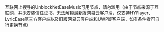 互联网上搜寻的UnblockNetEaseMusic可用节点，请勿滥用（由于节点来源于互联网，并未安装信任证书，无法解锁最新版网易云客户端，仅支持HYPlayer、LyricEase第三方客户端以及旧版网易云客户端和UWP版客户端，如有条件者可自行更换节点）

